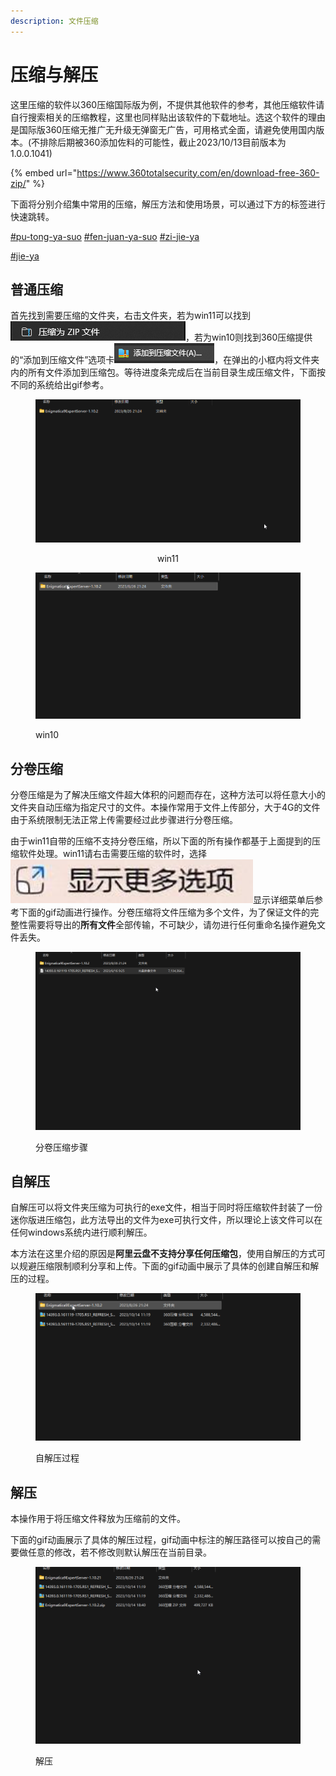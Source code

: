 ```yaml
---
description: 文件压缩
---
```


# 压缩与解压

这里压缩的软件以360压缩国际版为例，不提供其他软件的参考，其他压缩软件请自行搜索相关的压缩教程，这里也同样贴出该软件的下载地址。选这个软件的理由是国际版360压缩无推广无升级无弹窗无广告，可用格式全面，请避免使用国内版本。(不排除后期被360添加佐料的可能性，截止2023/10/13目前版本为1.0.0.1041)

{% embed url="https://www.360totalsecurity.com/en/download-free-360-zip/" %}

下面将分别介绍集中常用的压缩，解压方法和使用场景，可以通过下方的标签进行快速跳转。

[#pu-tong-ya-suo](ya-suo-yu-jie-ya.md#pu-tong-ya-suo "mention") [#fen-juan-ya-suo](ya-suo-yu-jie-ya.md#fen-juan-ya-suo "mention") [#zi-jie-ya](ya-suo-yu-jie-ya.md#zi-jie-ya "mention")

[#jie-ya](ya-suo-yu-jie-ya.md#jie-ya "mention")

## 普通压缩

首先找到需要压缩的文件夹，右击文件夹，若为win11可以找到![](<../../../.gitbook/assets/image (34).png>)，若为win10则找到360压缩提供的“添加到压缩文件”选项卡![](<../../../.gitbook/assets/image (36).png>)，在弹出的小框内将文件夹内的所有文件添加到压缩包。等待进度条完成后在当前目录生成压缩文件，下面按不同的系统给出gif参考。

<div align="center" data-full-width="true">

<figure><img src="../../../.gitbook/assets/explorer_OOKHapvieX.gif" alt=""><figcaption><p>win11</p></figcaption></figure>

</div>

<figure><img src="../../../.gitbook/assets/explorer_44RuGEGNPx.gif" alt=""><figcaption><p>win10</p></figcaption></figure>

## 分卷压缩

分卷压缩是为了解决压缩文件超大体积的问题而存在，这种方法可以将任意大小的文件夹自动压缩为指定尺寸的文件。本操作常用于文件上传部分，大于4G的文件由于系统限制无法正常上传需要经过此步骤进行分卷压缩。

由于win11自带的压缩不支持分卷压缩，所以下面的所有操作都基于上面提到的压缩软件处理。win11请右击需要压缩的软件时，选择![](<../../../.gitbook/assets/image (3) (1) (1) (1) (1).png>)显示详细菜单后参考下面的gif动画进行操作。分卷压缩将文件压缩为多个文件，为了保证文件的完整性需要将导出的**所有文件**全部传输，不可缺少，请勿进行任何重命名操作避免文件丢失。

<figure><img src="../../../.gitbook/assets/explorer_o5qsdzdKu4.gif" alt=""><figcaption><p>分卷压缩步骤</p></figcaption></figure>

## 自解压

自解压可以将文件夹压缩为可执行的exe文件，相当于同时将压缩软件封装了一份迷你版进压缩包，此方法导出的文件为exe可执行文件，所以理论上该文件可以在任何windows系统内进行顺利解压。

本方法在这里介绍的原因是**阿里云盘不支持分享任何压缩包**，使用自解压的方式可以规避压缩限制顺利分享和上传。下面的gif动画中展示了具体的创建自解压和解压的过程。

<figure><img src="../../../.gitbook/assets/explorer_nQsQTt3ta5.gif" alt=""><figcaption><p>自解压过程</p></figcaption></figure>

## 解压

本操作用于将压缩文件释放为压缩前的文件。

下面的gif动画展示了具体的解压过程，gif动画中标注的解压路径可以按自己的需要做任意的修改，若不修改则默认解压在当前目录。

<figure><img src="../../../.gitbook/assets/explorer_xkX21XrkBq.gif" alt=""><figcaption><p>解压</p></figcaption></figure>

